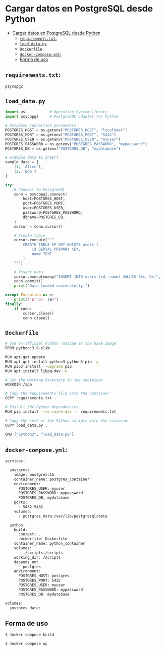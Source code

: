 # Cargar datos en PostgreSQL desde Python

- [Cargar datos en PostgreSQL desde Python](#cargar-datos-en-postgresql-desde-python)
  - [`requirements.txt`:](#requirementstxt)
  - [`load_data.py`](#load_datapy)
  - [`Dockerfile`](#dockerfile)
  - [`docker-compose.yml`:](#docker-composeyml)
  - [Forma de uso](#forma-de-uso)

## `requirements.txt`:
```sh
psycopg2
```
## `load_data.py`
```py
import os           # Operating System library
import psycopg2     # PostgreSQL adapter for Python

# Database connection parameters
POSTGRES_HOST = os.getenv("POSTGRES_HOST", "localhost")
POSTGRES_PORT = os.getenv("POSTGRES_PORT", "5432")
POSTGRES_USER = os.getenv("POSTGRES_USER", "myuser")
POSTGRES_PASSWORD = os.getenv("POSTGRES_PASSWORD", "mypassword")
POSTGRES_DB = os.getenv("POSTGRES_DB", "mydatabase")

# Example data to insert
sample_data = [
    (1, 'Alice'), 
    (2, 'Bob')
]

try:
    # Connect to PostgreSQL
    conn = psycopg2.connect(
        host=POSTGRES_HOST,
        port=POSTGRES_PORT,
        user=POSTGRES_USER,
        password=POSTGRES_PASSWORD,
        dbname=POSTGRES_DB,
    )
    cursor = conn.cursor()

    # Create table
    cursor.execute("""
        CREATE TABLE IF NOT EXISTS users (
            id SERIAL PRIMARY KEY,
            name TEXT
        )
    """)

    # Insert data
    cursor.executemany("INSERT INTO users (id, name) VALUES (%s, %s)", sample_data)
    conn.commit()
    print("Data loaded successfully.")

except Exception as e:
    print(f"Error: {e}")
finally:
    if conn:
        cursor.close()
        conn.close()
```
## `Dockerfile`
```sh
# Use an official Python runtime as the base image
FROM python:3.9-slim

RUN apt-get update
RUN apt-get install python3 python3-pip -y
RUN pip3 install --upgrade pip
RUN apt install libpq-dev -y

# Set the working directory in the container
WORKDIR /app

# Copy the requirements file into the container
COPY requirements.txt .

# Install the Python dependencies
RUN pip install --no-cache-dir -r requirements.txt

# Copy the rest of the Python scripts into the container
COPY load_data.py .

CMD ["python3", "load_data.py"]
```

## `docker-compose.yml`:
```sh
services:

  postgres:
    image: postgres:15
    container_name: postgres_container
    environment:
      POSTGRES_USER: myuser
      POSTGRES_PASSWORD: mypassword
      POSTGRES_DB: mydatabase
    ports:
      - 5432:5432
    volumes:
      - postgres_data:/var/lib/postgresql/data

  python:
    build:
      context: .
      dockerfile: Dockerfile
    container_name: python_container
    volumes:
      - ./scripts:/scripts
    working_dir: /scripts
    depends_on:
      - postgres
    environment:
      POSTGRES_HOST: postgres
      POSTGRES_PORT: 5432
      POSTGRES_USER: myuser
      POSTGRES_PASSWORD: mypassword
      POSTGRES_DB: mydatabase

volumes:
  postgres_data:
```

## Forma de uso
```sh
$ docker compose build
```
```sh
$ docker compose up
```